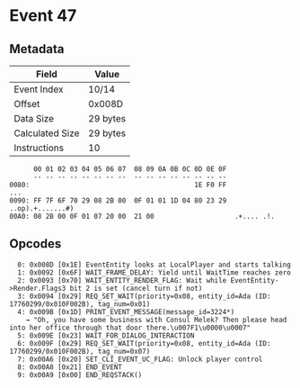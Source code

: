 # Event 47

## Metadata

| Field           | Value    |
|-----------------|----------|
| Event Index     | 10/14    |
| Offset          | 0x008D   |
| Data Size       | 29 bytes |
| Calculated Size | 29 bytes |
| Instructions    | 10       |

```
      00 01 02 03 04 05 06 07  08 09 0A 0B 0C 0D 0E 0F
      -- -- -- -- -- -- -- --  -- -- -- -- -- -- -- --
0080:                                         1E F0 FF               ...
0090: FF 7F 6F 70 29 08 2B 00  0F 01 01 1D 04 80 23 29  ..op).+.......#)
00A0: 08 2B 00 0F 01 07 20 00  21 00                    .+.... .!.      
```

## Opcodes

```
  0: 0x008D [0x1E] EventEntity looks at LocalPlayer and starts talking
  1: 0x0092 [0x6F] WAIT_FRAME_DELAY: Yield until WaitTime reaches zero
  2: 0x0093 [0x70] WAIT_ENTITY_RENDER_FLAG: Wait while EventEntity->Render.Flags3 bit 2 is set (cancel turn if not)
  3: 0x0094 [0x29] REQ_SET_WAIT(priority=0x08, entity_id=Ada (ID: 17760299/0x010F002B), tag_num=0x01)
  4: 0x009B [0x1D] PRINT_EVENT_MESSAGE(message_id=3224*)
    → "Oh, you have some business with Consul Melek? Then please head into her office through that door there.\u007F1\u0000\u0007"
  5: 0x009E [0x23] WAIT_FOR_DIALOG_INTERACTION
  6: 0x009F [0x29] REQ_SET_WAIT(priority=0x08, entity_id=Ada (ID: 17760299/0x010F002B), tag_num=0x07)
  7: 0x00A6 [0x20] SET_CLI_EVENT_UC_FLAG: Unlock player control
  8: 0x00A8 [0x21] END_EVENT
  9: 0x00A9 [0x00] END_REQSTACK()
```

